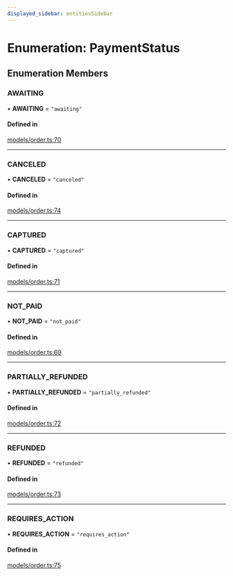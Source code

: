 ```yaml
---
displayed_sidebar: entitiesSidebar
---
```


# Enumeration: PaymentStatus

## Enumeration Members

### AWAITING

• **AWAITING** = ``"awaiting"``

#### Defined in

[models/order.ts:70](https://github.com/medusajs/medusa/blob/35df4962f/packages/medusa/src/models/order.ts#L70)

___

### CANCELED

• **CANCELED** = ``"canceled"``

#### Defined in

[models/order.ts:74](https://github.com/medusajs/medusa/blob/35df4962f/packages/medusa/src/models/order.ts#L74)

___

### CAPTURED

• **CAPTURED** = ``"captured"``

#### Defined in

[models/order.ts:71](https://github.com/medusajs/medusa/blob/35df4962f/packages/medusa/src/models/order.ts#L71)

___

### NOT\_PAID

• **NOT\_PAID** = ``"not_paid"``

#### Defined in

[models/order.ts:69](https://github.com/medusajs/medusa/blob/35df4962f/packages/medusa/src/models/order.ts#L69)

___

### PARTIALLY\_REFUNDED

• **PARTIALLY\_REFUNDED** = ``"partially_refunded"``

#### Defined in

[models/order.ts:72](https://github.com/medusajs/medusa/blob/35df4962f/packages/medusa/src/models/order.ts#L72)

___

### REFUNDED

• **REFUNDED** = ``"refunded"``

#### Defined in

[models/order.ts:73](https://github.com/medusajs/medusa/blob/35df4962f/packages/medusa/src/models/order.ts#L73)

___

### REQUIRES\_ACTION

• **REQUIRES\_ACTION** = ``"requires_action"``

#### Defined in

[models/order.ts:75](https://github.com/medusajs/medusa/blob/35df4962f/packages/medusa/src/models/order.ts#L75)
